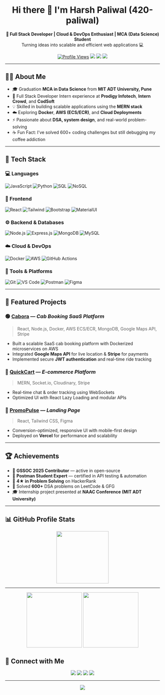  <h1 align="center">Hi there 👋 I'm Harsh Paliwal (420-paliwal)</h1>

<p align="center">
  <b>🚀 Full Stack Developer | Cloud & DevOps Enthusiast | MCA (Data Science) Student</b><br>
  Turning ideas into scalable and efficient web applications 💻
</p>

<p align="center">
  <a href="https://github.com/420-paliwal"><img src="https://komarev.com/ghpvc/?username=420-paliwal&label=Profile%20views&color=0e75b6&style=flat" alt="Profile Views" /></a>
  <a href="https://www.linkedin.com/in/harsh-paliwal-"><img src="https://img.shields.io/badge/-LinkedIn-blue?style=flat&logo=Linkedin&logoColor=white" /></a>
  <a href="mailto:harshpaliwal0420@gmail.com"><img src="https://img.shields.io/badge/-Gmail-c14438?style=flat&logo=Gmail&logoColor=white" /></a>
  <a href="https://www.geeksforgeeks.org/user/harsh_0420/"><img src="https://img.shields.io/badge/-GeeksforGeeks-green?style=flat&logo=GeeksforGeeks&logoColor=white" /></a>
</p>

---

## 👨‍💻 About Me  

- 🎓 Graduation **MCA in Data Science** from **MIT ADT University, Pune**  
- 💼 Full Stack Developer Intern experience at **Prodigy Infotech**, **Intern Crowd**, and **CodSoft**  
- 💡 Skilled in building scalable applications using the **MERN stack**  
- ☁️ Exploring **Docker**, **AWS (ECS/ECR)**, and **Cloud Deployments**  
- ⚡ Passionate about **DSA, system design**, and real-world problem-solving  
- ☕ Fun Fact: I’ve solved 600+ coding challenges but still debugging my coffee addiction  

---

## 🧠 Tech Stack  

### 💻 Languages  
![JavaScript](https://img.shields.io/badge/-JavaScript-F7DF1E?style=flat&logo=javascript&logoColor=black)
![Python](https://img.shields.io/badge/-Python-3776AB?style=flat&logo=python&logoColor=white)
![SQL](https://img.shields.io/badge/-SQL-003B57?style=flat&logo=postgresql&logoColor=white)
![NoSQL](https://img.shields.io/badge/-NoSQL-4DB33D?style=flat&logo=mongodb&logoColor=white)

### 🧩 Frontend  
![React](https://img.shields.io/badge/-React-61DAFB?style=flat&logo=react&logoColor=black)
![Tailwind](https://img.shields.io/badge/-Tailwind_CSS-06B6D4?style=flat&logo=tailwindcss&logoColor=white)
![Bootstrap](https://img.shields.io/badge/-Bootstrap-7952B3?style=flat&logo=bootstrap&logoColor=white)
![MaterialUI](https://img.shields.io/badge/-Material_UI-0081CB?style=flat&logo=mui&logoColor=white)

### ⚙️ Backend & Databases  
![Node.js](https://img.shields.io/badge/-Node.js-339933?style=flat&logo=node.js&logoColor=white)
![Express.js](https://img.shields.io/badge/-Express.js-000000?style=flat&logo=express&logoColor=white)
![MongoDB](https://img.shields.io/badge/-MongoDB-4DB33D?style=flat&logo=mongodb&logoColor=white)
![MySQL](https://img.shields.io/badge/-MySQL-4479A1?style=flat&logo=mysql&logoColor=white)

### ☁️ Cloud & DevOps  
![Docker](https://img.shields.io/badge/-Docker-2496ED?style=flat&logo=docker&logoColor=white)
![AWS](https://img.shields.io/badge/-AWS-232F3E?style=flat&logo=amazonaws&logoColor=white)
![GitHub Actions](https://img.shields.io/badge/-GitHub%20Actions-2088FF?style=flat&logo=github-actions&logoColor=white)

### 🧰 Tools & Platforms  
![Git](https://img.shields.io/badge/-Git-F05032?style=flat&logo=git&logoColor=white)
![VS Code](https://img.shields.io/badge/-VS_Code-0078D4?style=flat&logo=visual-studio-code&logoColor=white)
![Postman](https://img.shields.io/badge/-Postman-FF6C37?style=flat&logo=postman&logoColor=white)
![Figma](https://img.shields.io/badge/-Figma-F24E1E?style=flat&logo=figma&logoColor=white)

---

## 🚀 Featured Projects  

### 🟢 [Cabora](https://github.com/420-paliwal/Cabora) — *Cab Booking SaaS Platform*  
> React, Node.js, Docker, AWS ECS/ECR, MongoDB, Google Maps API, Stripe  
- Built a scalable SaaS cab booking platform with Dockerized microservices on AWS  
- Integrated **Google Maps API** for live location & **Stripe** for payments  
- Implemented secure **JWT authentication** and real-time ride tracking  

### 🛒 [QuickCart](https://github.com/420-paliwal/QuickCart) — *E-commerce Platform*  
> MERN, Socket.io, Cloudinary, Stripe  
- Real-time chat & order tracking using WebSockets  
- Optimized UI with React Lazy Loading and modular APIs  

### 🎨 [PromoPulse](https://github.com/420-paliwal/PromoPulse) — *Landing Page*  
> React, Tailwind CSS, Figma  
- Conversion-optimized, responsive UI with mobile-first design  
- Deployed on **Vercel** for performance and scalability  

---

## 🏆 Achievements  

- 🌟 **GSSOC 2025 Contributor** — active in open-source  
- 🧪 **Postman Student Expert** — certified in API testing & automation  
- 🥇 **4★ in Problem Solving** on HackerRank  
- 🧠 Solved **600+** DSA problems on LeetCode & GFG  
- 🎓 Internship project presented at **NAAC Conference (MIT ADT University)**  

---

## 📊 GitHub Profile Stats


<p align="center">
  <img height="170em" src="https://github-readme-stats.vercel.app/api/top-langs/?username=420-paliwal&layout=compact&theme=radical" />
</p>

---


<div align="center">
  <img height="180em" src="https://github-profile-summary-cards.vercel.app/api/cards/profile-details?username=420-paliwal&theme=github_dark" />
  <img height="180em" src="https://github-profile-summary-cards.vercel.app/api/cards/stats?username=420-paliwal&theme=github_dark" />
</div>



## 🤝 Connect with Me  

<p align="center">
  <a href="https://www.linkedin.com/in/harsh-paliwal-"><img src="https://img.shields.io/badge/-LinkedIn-blue?style=for-the-badge&logo=linkedin&logoColor=white" /></a>
  <a href="mailto:harshpaliwal0420@gmail.com"><img src="https://img.shields.io/badge/-Gmail-D14836?style=for-the-badge&logo=gmail&logoColor=white" /></a>
  <a href="https://github.com/420-paliwal"><img src="https://img.shields.io/badge/-GitHub-181717?style=for-the-badge&logo=github&logoColor=white" /></a>
  <a href="https://www.geeksforgeeks.org/user/harsh_0420/"><img src="https://img.shields.io/badge/-GeeksforGeeks-2F8D46?style=for-the-badge&logo=GeeksforGeeks&logoColor=white" /></a>
</p>

---

<p align="center">
  <img src="https://capsule-render.vercel.app/api?type=waving&color=gradient&height=65&section=footer" />
</p>

